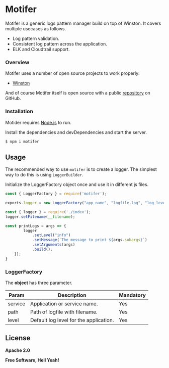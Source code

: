 # Motifer

Motifer is a generic logs pattern manager build on top of Winston. It covers multiple usecases as follows.

  - Log pattern validation.
  - Consistent log pattern across the application.
  - ELK and Cloudtrail support.

### Overview

Motifer uses a number of open source projects to work properly:

* [Winston](https://github.com/winstonjs/winston)

And of course Motifer itself is open source with a public [repository](https://github.com/mahajanankur/motifer) on GitHub.

### Installation

Motider requires [Node.js](https://nodejs.org/) to run.

Install the dependencies and devDependencies and start the server.

```sh
$ npm i motifer
```

## Usage
The recommended way to use `motifer` is to create a logger. The simplest way to do this is using `LoggerBuilder`.

Initialize the LoggerFactory object once and use it in different js files.
``` js
const { LoggerFactory } = require('motifer');

exports.logger = new LoggerFactory("app_name", "logfile.log", "log_level");
```
``` js
const { logger } = require('./index');
logger.setFilename(__filename);

const printLogs = args => {
        logger
            .setLevel("info")
            .setMessage(`The message to print ${args.subargs}`)
            .setArguments(args)
            .build();
    });
}
```

### LoggerFactory

The **object** has three parameter.

| Param | Description |Mandatory
| ------ | ------ | ------ |
| service | Application or service name. | Yes |
| path | Path of logfile with filename. | Yes |
| level | Default log level for the application. | Yes |


License
----

**Apache 2.0**


**Free Software, Hell Yeah!**
